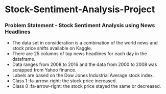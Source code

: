 # Stock-Sentiment-Analysis-Project

### Problem Statement - Stock Sentiment Analysis using News Headlines

- The data set in consideration is a combination of the world news and stock price shifts available on Kaggle.
- There are 25 columns of top news headlines for each day in the dataframe.
- Data ranges from 2008 to 2016 and the data from 2000 to 2008 was scrapped from Yahoo finance.
- Labels are based on the Dow Jones Industrial Average stock index.
- Class 1 :fa-arrow-right: the stock price increased.
- Class 0 :fa-arrow-right: the stock price stayed the same or decreased.
